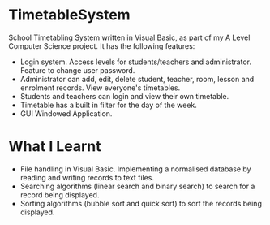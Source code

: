 # TimetableSystem
School Timetabling System written in Visual Basic, as part of my A Level Computer Science project. 
It has the following features:
* Login system. Access levels for students/teachers and administrator. Feature to change user password.
* Administrator can add, edit, delete student, teacher, room, lesson and enrolment records. View everyone's timetables.
* Students and teachers can login and view their own timetable.
* Timetable has a built in filter for the day of the week.
* GUI Windowed Application.

# What I Learnt
* File handling in Visual Basic. Implementing a normalised database by reading and writing records to text files.
* Searching algorithms (linear search and binary search) to search for a record being displayed.
* Sorting algorithms (bubble sort and quick sort) to sort the records being displayed.
